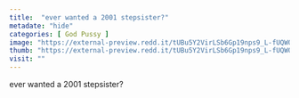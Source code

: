 ```yaml
---
title:  "ever wanted a 2001 stepsister?"
metadate: "hide"
categories: [ God Pussy ]
image: "https://external-preview.redd.it/tUBu5Y2VirLSb6Gp19nps9_L-fUQW0_s0bjlzGSQdUI.jpg?auto=webp&s=6348440f2823d4fbb14a496111159751a84711a5"
thumb: "https://external-preview.redd.it/tUBu5Y2VirLSb6Gp19nps9_L-fUQW0_s0bjlzGSQdUI.jpg?width=1080&crop=smart&auto=webp&s=1163c81fc0a58ea47ec3f944c756f6dc3069b45d"
visit: ""
---
```

ever wanted a 2001 stepsister?
